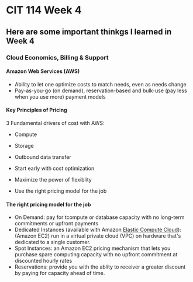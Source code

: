 # CIT 114 Week 4
## Here are some important thinkgs I learned in Week 4
### Cloud Economics, Billing & Support

#### Amazon Web Services (AWS)
- Ability to let one optimize costs to match needs, even as needs change
- Pay-as-you-go (on demand), reservation-based and bulk-use (pay less when you use more) payment models

#### Key Principles of Pricing
3 Fundamental drivers of cost with AWS:
- Compute
- Storage
- Outbound data transfer



- Start early with cost optimization
- Maximize the power of flexiblity
- Use the right pricing model for the job

#### The right pricing model for the job
- On Demand: pay for tcompute or database capacity with no long-term commitments or upfront payments
- Dedicated Instances (available with Amazon [Elastic Compute Cloud](https://aws.amazon.com/ec2/?ec2-whats-new.sort-by=item.additionalFields.postDateTime&ec2-whats-new.sort-order=desc)): (Amazon EC2) run in a virtual private cloud (VPC) on hardware that's dedicated to a single customer.
- Spot Instances: an Amazon EC2 pricing mechanism that lets you purchase spare computing capacity with no upfront commitment at discounted hourly rates
- Reservations: provide you with the ablity to receiver a greater discount by paying for capacity ahead of time.

